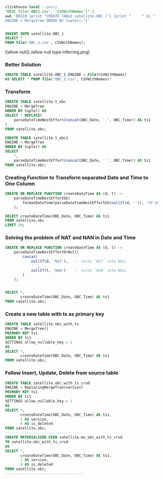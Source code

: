 ```sql
clickhouse-local --query
"DESC file('OBC1.csv', 'CSVWithNames')" |
awk 'BEGIN {print "CREATE TABLE satellite.OBC ("} {print "    `" $1 "` " $2 ","} END {print ")
ENGINE = MergeTree ORDER BY tuple();"}'


INSERT INTO satellite.OBC_1
SELECT *
FROM file('OBC_1.csv', CSVWithNames);
```

![allow null](./allow null type inferring.png)

### Better Solution
```sql
CREATE TABLE satellite.OBC_1 ENGINE = File(CSVWithNames)
AS SELECT * FROM file('OBC_1.csv', CSVWithNames)"

```

### Transform
```sql
CREATE TABLE satellite.t_obc
ENGINE = MergeTree
ORDER BY tuple() AS
SELECT * REPLACE(
    parseDateTimeBestEffort(concat(OBC_Date, ' ', OBC_Time)) AS ts1
)
FROM satellite.obc;
```

```sql
CREATE TABLE satellite.t_obc1
ENGINE = MergeTree
ORDER BY tuple() AS
SELECT
    *,
    parseDateTimeBestEffort(concat(OBC_Date, ' ', OBC_Time)) AS ts1
FROM satellite.obc;

```


### Creating Function to Transform separated Date and Time to One Column
```sql
CREATE OR REPLACE FUNCTION createDateTime AS (d, t) ->
    parseDateTimeBestEffortUS(
        formatDateTime(parseDateTimeBestEffortUS(nullIf(d, '')), '%Y-%m-%d') || ' ' || t
    );

SELECT createDateTime(OBC_Date, OBC_Time) AS ts1
FROM satellite.obc
LIMIT 20;
```

### Solving the problem of NAT and NAN in Date and Time
```sql
CREATE OR REPLACE FUNCTION createDateTime AS (d, t) ->
    parseDateTimeBestEffortOrNull(
        concat(
            nullIf(d, 'NaT'),   -- turns 'NaT' into NULL
            ' ',
            nullIf(t, 'NaN')    -- turns 'NaN' into NULL
        )
    );


SELECT *,
       createDateTime(OBC_Date, OBC_Time) AS ts1
FROM satellite.obc;
```

### Create a new table with ts as primary key
```sql
CREATE TABLE satellite.obc_with_ts
ENGINE = MergeTree()
PRIMARY KEY ts1
ORDER BY ts1
SETTINGS allow_nullable_key = 1
AS
SELECT *,
       createDateTime(OBC_Date, OBC_Time) AS ts1
FROM satellite.obc;

```

### Follow Insert, Update, Delete from source table
```sql
CREATE TABLE satellite.obc_with_ts_crud
ENGINE = ReplacingMergeTree(version)
PRIMARY KEY ts1
ORDER BY ts1
SETTINGS allow_nullable_key = 1
AS
SELECT *,
       createDateTime(OBC_Date, OBC_Time) AS ts1,
       1 AS version,
       0 AS is_deleted
FROM satellite.obc;
-----------------------------------
CREATE MATERIALIZED VIEW satellite.mv_obc_with_ts_crud
TO satellite.obc_with_ts_crud
AS
SELECT *,
       createDateTime(OBC_Date, OBC_Time) AS ts1,
       1 AS version,
       0 AS is_deleted
FROM satellite.obc;
------------------------------------
```
